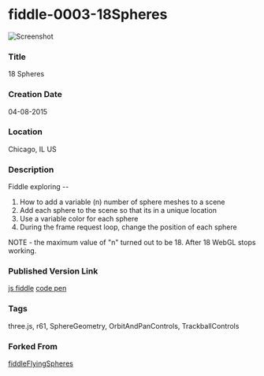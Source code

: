 fiddle-0003-18Spheres
======

![Screenshot](screenshot.png)


### Title

18 Spheres


### Creation Date

04-08-2015

### Location

Chicago, IL US


### Description

Fiddle exploring --

1. How to add a variable (n) number of sphere meshes to a scene
2. Add each sphere to the scene so that its in a unique location
3. Use a variable color for each sphere
4. During the frame request loop, change the position of each sphere

NOTE - the maximum value of "n" turned out to be 18. After 18 WebGL stops working.


### Published Version Link

[js fiddle](http://jsfiddle.net/bradyhouse/vxjk7kg5/)
[code pen](http://codepen.io/bradyhouse/pen/VLXwEZ)

### Tags

three.js, r61, SphereGeometry, OrbitAndPanControls, TrackballControls


### Forked From

[fiddleFlyingSpheres](../fiddleFlyingSpheres/README.markdown)


